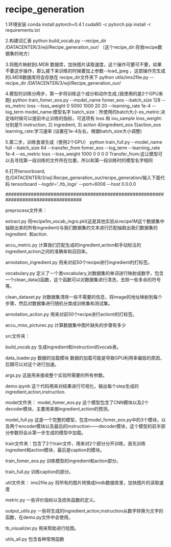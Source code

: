 # recipe_generation
1.环境安装
conda install pytorch=0.4.1 cuda90 -c pytorch
pip install -r requirements.txt

2.构建词汇表 
python build_vocab.py --recipe_dir /DATACENTER/3/wjl/Recipe_generation_our/
（这个recipe_dir:存放recipe数据集的地方）

3.将图片映射到LMDB 数据库，加快图片读取速度，这个操作可要可不要，如果不要这步操作，那么接下来训练的时候要加上参数--load_jpeg ，这部操作完生成的LMDB数据库将会存放在  recipe_dir文件夹下
python utils/ims2file.py --recipe_dir /DATACENTER/3/wjl/Recipe_generation_our/

4.模型的训练分两步，第一步将训练这个成分和动作生成,(我使用的是2个GPU来跑)
python train_fomer_eos.py --model_name fomer_eos --batch_size 128  --es_metric loss --loss_weight 0 5000 1000  20 20 --learning_rate 1e-4 --log_term
model_name:模型名字       batch_size：所使用的batch大小
es_metric:决定啥时候可以提前中止训练的指标，可选项有 loss 和
iou_sample           loss_weight:分别是1) instruction, 2) ingredient, 3) action 4)ingredient_eos 5)action_eos
learning_rate:学习速率 (设置在1e-4左右，根据batch_size大小调整)     


5.第二步，训练食谱生成（使用2个GPU）
python train_full.py --model_name full --batch_size 64  --transfer_from fomer_eos 
--log_term --learning_rate 1e-4 --es_metric loss --loss_weight 1000 0 0 0 0
Transfer_from:这让模型可以去寻找第一段训练的文件所在位置，所以和第一段训练时的模型名字相同

6.打开tensorboard,在/DATACENTER/3/wjl.Recipe_generation_our/recipe_generation/输入下面代码
tensorboard --logdir='./tb_logs' --port=6006 --host 0.0.0.0







###################################################################################






preprocess文件夹：

extract.py	将recipe1m_vocab_ingrs.pkl(这是其他实验从recipe1M这个数据集中抽取出来的所有ingredient)与我们数据集的文本进行匹配抽取出我们数据集的ingredient. 和action.	

accu_metric.py	计算我们匹配生成的ingredient,action和手动标注的ingredient,action之间的准确率和召回率。

annotation_ingredient.py	用来对前50个recipe进行ingredient的打标签。	

vocabulary.py	定义了一个类vocabulary,对数据集的单词进行映射成数字，包含一个clean_data()函数，这个函数可以对数据集进行清洗，去除一些多余的符号等。	

clean_dataset.py	对数据集清除一些不需要的信息，将image的地址映射到每个步骤，然后对数据集进行随机分类成训练集和测试集。	

annotation_action.py	用来对前50个recipe进行actiont的打标签。	

accu_miss_picturec.py	计算数据集中图片缺失的步骤有多少	




src文件夹：

build_vocab.py	生成ingredient和instruction的vocab表。	

data_loader.py	数据的加载模块	数据的加载可能是导致GPU利用率偏低的原因，后期可以对这个进行加速。

args.py	这是用来接收整个实验所需要的所有参数。	

demo.ipynb	这个代码用来对结果进行可视化，输出每个step生成的ingredient,action,instruction.	




model文件夹：
model_fomer_eos.py	这个模型包含了CNN模块以及2个decoder模块，主要用来做ingredient,action的预测。	

model_full.py	这是一个完整的模型，包含model_fomer_eos.py中的3个模块，以及两个encoder模块以及最后的instruction——decoder模块，这个模型的前半部分参数将会从第一步生成的模型中加载。	

train文件夹：包含了2个train文件，用来对2个部分分开训练，首先训练ingredient和action模块，最后是caption的模块。

train_fomer_eos.py	训练模型的ingredient和action部分。
	
train_full.py	训练caption的部分。	




util文件夹：
ims2file.py	将所有的图片转换成lmdb数据库里，加快图片的读取速度	

metric.py	一些评价指标以及损失函数的定义。	

output_utils.py	一些将生成的ingredient,action,instruction从数字转换为文字的函数，在demo.py文件中会使用。	

tb_visualizer.py	用来帮助进行绘图。	

utils_all.py	包含各种常用函数	









